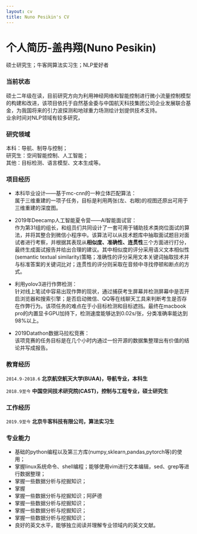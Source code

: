 ```yaml
---
layout: cv
title: Nuno Pesikin's CV
---
```

# 个人简历-盖冉翔(Nuno Pesikin)

硕士研究生；牛客网算法实习生；NLP爱好者

### 当前状态

硕士二年级在读，目前研究方向为利用神经网络和智能控制进行微小流量控制模型的构建和改进，该项目依托于自然基金委与中国航天科技集团公司企业发展联合基金，为我国将来的引力波探测和地球重力场测绘计划提供技术支持。<br/>
业余时间对NLP领域有较多研究，


### 研究领域

本科：导航、制导与控制；<br/>
研究生：空间智能控制、人工智能；<br/>
其他：目标检测、语言模型、文本生成等。


### 项目经历

+ 本科毕业设计——基于mc-cnn的一种立体匹配算法：<br/>
属于三维重建的一项子任务，目标是利用两张(左、右眼)的视图还原出可用于三维重建的深度图。
  
+ 2019年Deecamp人工智能夏令营——AI智能面试官：<br/>
作为第31组的组长，和组员们共同设计了一套可用于辅助技术类岗位面试的算法，并将其整合到微信小程序中。该算法可以从技术题库中抽取面试题目对面试者进行考察，并根据其表现从**相似度、准确性、连贯性**三个方面进行打分，最终生成面试报告并给出合理的建议。其中相似度的评分采用语义文本相似性(semantic textual similarity)策略；准确性的评分采用文本关键词抽取技术并与标准答案的关键词比对；连贯性的评分则采取在音频中寻找停顿和断点的方式。<br/>

+ 利用yolov3进行作弊检测：<br/>
针对线上笔试中容易出现作弊的现状，通过捕获考生屏幕并检测屏幕中是否开启浏览器和搜索引擎；是否启动微信、QQ等在线聊天工具来判断考生是否存在作弊行为。该项任务的难点在于小目标检测和目标遮挡。最终在macbook pro的内置显卡GPU加持下，检测速度能够达到0.02s/张，分类准确率能达到98%以上。<br/>

+ 2019Datathon数据马拉松竞赛：<br/>
该项竞赛的任务目标是在几个小时内通过一份开源的数据集整理出有价值的结论并写成报告。<br/>

### 教育经历

`2014.9-2018.6`
**北京航空航天大学(BUAA)，导航专业，本科生**

`2018.9至今`
**中国空间技术研究院(CAST)，控制与工程专业，硕士研究生**

### 工作经历

`2019.9至今`
**北京牛客科技有限公司，算法实习生**

### 专业能力

+ 基础的python编程以及第三方库(numpy,sklearn,pandas,pytorch等)的使用；
+ 掌握linux系统命令、shell编程；能够使用vim进行文本编辑，sed、grep等进行数据整理；
+ 掌握一些数据分析与挖掘知识；
+ 掌握
+ 掌握一些数据分析与挖掘知识；阿萨德
+ 掌握一些数据分析与挖掘知识； 
+ 掌握一些数据分析与挖掘知识； 
+ 掌握一些数据分析与挖掘知识；
+ 良好的英文水平，能够独立阅读并理解专业领域内的英文文献。

